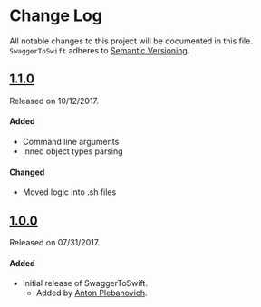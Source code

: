 # Change Log
All notable changes to this project will be documented in this file.
`SwaggerToSwift` adheres to [Semantic Versioning](http://semver.org/).

## [1.1.0](https://github.com/APUtils/SwaggerToSwift/releases/tag/1.1.0)
Released on 10/12/2017.

#### Added
- Command line arguments
- Inned object types parsing


#### Changed
- Moved logic into .sh files


## [1.0.0](https://github.com/APUtils/SwaggerToSwift/releases/tag/1.0.0)
Released on 07/31/2017.

#### Added
- Initial release of SwaggerToSwift.
  - Added by [Anton Plebanovich](https://github.com/anton-plebanovich).
